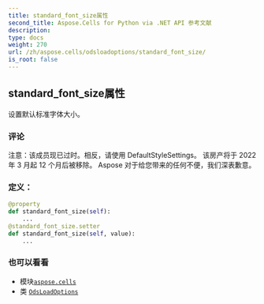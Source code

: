 ```yaml
---
title: standard_font_size属性
second_title: Aspose.Cells for Python via .NET API 参考文献
description:
type: docs
weight: 270
url: /zh/aspose.cells/odsloadoptions/standard_font_size/
is_root: false
---
```

## standard_font_size属性

设置默认标准字体大小。

### 评论

注意：该成员现已过时。相反，请使用 DefaultStyleSettings。
该房产将于 2022 年 3 月起 12 个月后被移除。
Aspose 对于给您带来的任何不便，我们深表歉意。
### 定义：
```python
@property
def standard_font_size(self):
    ...
@standard_font_size.setter
def standard_font_size(self, value):
    ...
```

### 也可以看看
* 模块[`aspose.cells`](../../)
* 类 [`OdsLoadOptions`](/cells/python-net/zh/aspose.cells/odsloadoptions)
